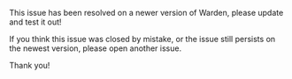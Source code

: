 This issue has been resolved on a newer version of Warden, please update and test it out!

If you think this issue was closed by mistake, or the issue still persists on the newest version, please open another issue.

Thank you!
